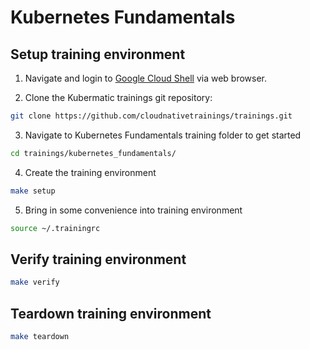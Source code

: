 # Kubernetes Fundamentals

## Setup training environment

1. Navigate and login to [Google Cloud Shell](https://ssh.cloud.google.com) via web browser.

2. Clone the Kubermatic trainings git repository:

```bash
git clone https://github.com/cloudnativetrainings/trainings.git
```

3. Navigate to Kubernetes Fundamentals training folder to get started

```bash
cd trainings/kubernetes_fundamentals/
```

4. Create the training environment

```bash
make setup
```

5. Bring in some convenience into training environment

```bash
source ~/.trainingrc
```

## Verify training environment

```bash
make verify
```

## Teardown training environment

```bash
make teardown
```
